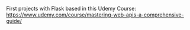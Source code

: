 First projects with Flask based in this Udemy Course:
https://www.udemy.com/course/mastering-web-apis-a-comprehensive-guide/
